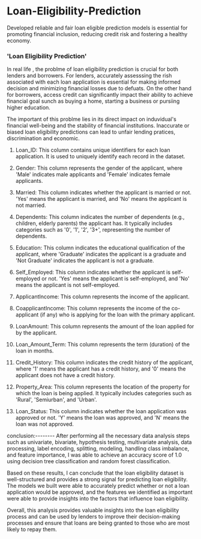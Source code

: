 # Loan-Eligibility-Prediction
Developed reliable and fair loan eligible prediction models is essential for promoting financial inclusion, reducing credit risk and fostering a healthy economy.

### 'Loan Eligibility Prediction'

In real life , the problme of loan eligibility prediction is crucial for both lenders and borrowers. For lenders, accurately assesssing the rish associated with each loan application is essential for making informed decision and minimizing financial losses due to defuats. On the other hand for borrowers, access credit can significantly impact their ability to achieve financial goal sunch as buying a home, starting a business or pursiing higher education.


The important of this problme lies in its direct impact on induvidual's financial well-being and the stability of financial institutions. Inaccurate or biased loan eligibility predictions can lead to unfair lending pratices, discrimination and economic.

1. Loan_ID: This column contains unique identifiers for each loan application. It is used to uniquely identify each record in the dataset.

2. Gender: This column represents the gender of the applicant, where 'Male' indicates male applicants and 'Female' indicates female applicants.

3. Married: This column indicates whether the applicant is married or not. 'Yes' means the applicant is married, and 'No' means the applicant is not married.

4. Dependents: This column indicates the number of dependents (e.g., children, elderly parents) the applicant has. It typically includes categories such as '0', '1', '2', '3+', representing the number of dependents.

5. Education: This column indicates the educational qualification of the applicant, where 'Graduate' indicates the applicant is a graduate and 'Not Graduate' indicates the applicant is not a graduate.

6. Self_Employed: This column indicates whether the applicant is self-employed or not. 'Yes' means the applicant is self-employed, and 'No' means the applicant is not self-employed.

7. ApplicantIncome: This column represents the income of the applicant.

8. CoapplicantIncome: This column represents the income of the co-applicant (if any) who is applying for the loan with the primary applicant.

9. LoanAmount: This column represents the amount of the loan applied for by the applicant.

10. Loan_Amount_Term: This column represents the term (duration) of the loan in months.

11. Credit_History: This column indicates the credit history of the applicant, where '1' means the applicant has a credit history, and '0' means the applicant does not have a credit history.

12. Property_Area: This column represents the location of the property for which the loan is being applied. It typically includes categories such as 'Rural', 'Semiurban', and 'Urban'.

13. Loan_Status: This column indicates whether the loan application was approved or not. 'Y' means the loan was approved, and 'N' means the loan was not approved.

conclusion:--------
After performing all the necessary data analysis steps such as univariate, bivariate, hypothesis testing, multivariate analysis, data processing, label encoding, splitting, modeling, handling class imbalance, and feature importance, I was able to achieve an accuracy score of 1.0 using decision tree classification and random forest classification.

Based on these results, I can conclude that the loan eligibility dataset is well-structured and provides a strong signal for predicting loan eligibility. The models we built were able to accurately predict whether or not a loan application would be approved, and the features we identified as important were able to provide insights into the factors that influence loan eligibility.

Overall, this analysis provides valuable insights into the loan eligibility process and can be used by lenders to improve their decision-making processes and ensure that loans are being granted to those who are most likely to repay them.
